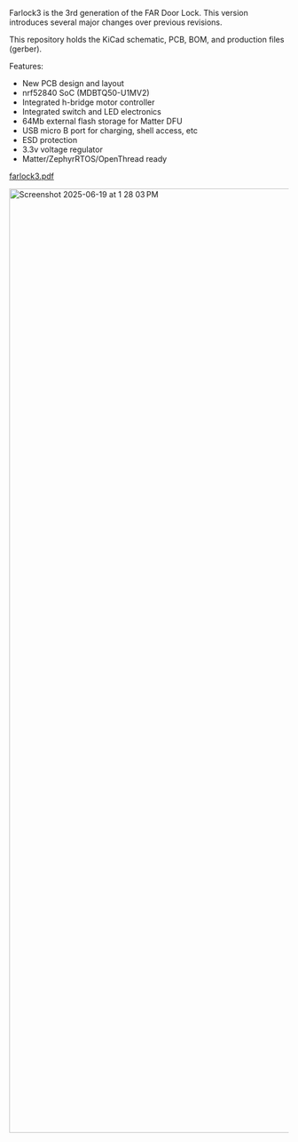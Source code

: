 Farlock3 is the 3rd generation of the FAR Door Lock. This version introduces several major changes over previous revisions.

This repository holds the KiCad schematic, PCB, BOM, and production files (gerber).

Features:

* New PCB design and layout
* nrf52840 SoC (MDBTQ50-U1MV2)
* Integrated h-bridge motor controller
* Integrated switch and LED electronics
* 64Mb external flash storage for Matter DFU
* USB micro B port for charging, shell access, etc
* ESD protection
* 3.3v voltage regulator
* Matter/ZephyrRTOS/OpenThread ready 

[farlock3.pdf](farlock3.pdf)

<img width="1700" alt="Screenshot 2025-06-19 at 1 28 03 PM" src="https://github.com/user-attachments/assets/98a730f8-c114-476a-9444-d51bef930584" />
